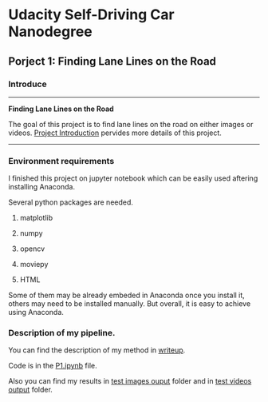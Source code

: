 # **Udacity Self-Driving Car Nanodegree**

## **Porject 1: Finding Lane Lines on the Road** 

### Introduce

---

**Finding Lane Lines on the Road**

The goal of this project is to find lane lines on the road on either images or videos. [Project Introduction](./Project-Introduction.md) pervides more details of this project.

---

### Environment requirements

I finished this project on jupyter notebook which can be easily used aftering installing Anaconda.

Several python packages are needed. 

1. matplotlib

2. numpy

3. opencv

4. moviepy

5. HTML

Some of them may be already embeded in Anaconda once you install it, others may need to be installed manually. But overall, it is easy to achieve using Anaconda.

### Description of my pipeline. 

You can find the description of my method in [writeup](./writeup.md).

Code is in the [P1.ipynb](./P1.ipynb) file.

Also you can find my results in [test images ouput](./test_images_output) folder and in [test videos output](./test_videos_output) folder.
